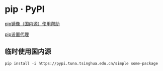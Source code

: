 # pip · PyPI


[pip镜像（国内源）使用帮助](https://mirrors.tuna.tsinghua.edu.cn/help/pypi/)

[pip设置代理](https://zhuanlan.zhihu.com/p/371953325)


## 临时使用国内源

```shell
pip install -i https://pypi.tuna.tsinghua.edu.cn/simple some-package
```








